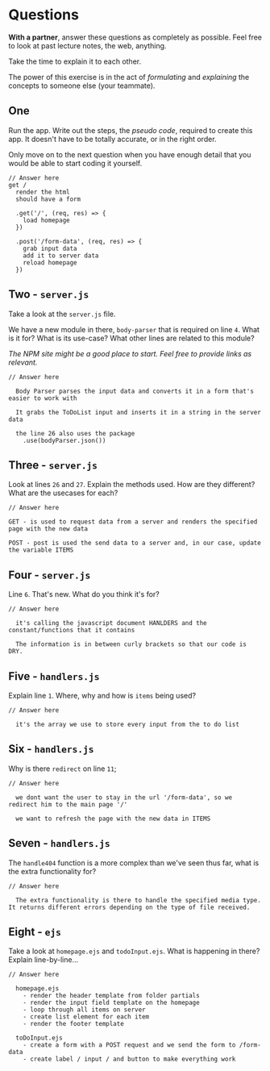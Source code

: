 # Questions

**With a partner**, answer these questions as completely as possible. Feel free to look at past lecture notes, the web, anything.

Take the time to explain it to each other.

The power of this exercise is in the act of _formulating_ and _explaining_ the concepts to someone else (your teammate).

## One

Run the app. Write out the steps, the _pseudo code_, required to create this app. It doesn't have to be totally accurate, or in the right order.

Only move on to the next question when you have enough detail that you would be able to start coding it yourself.

```
// Answer here
get /
  render the html
  should have a form

  .get('/', (req, res) => {
    load homepage
  })

  .post('/form-data', (req, res) => {
    grab input data
    add it to server data
    reload homepage
  })

```

## Two - `server.js`

Take a look at the `server.js` file.

We have a new module in there, `body-parser` that is required on line `4`. What is it for? What is its use-case? What other lines are related to this module?

_The NPM site might be a good place to start. Feel free to provide links as relevant._

```
// Answer here

  Body Parser parses the input data and converts it in a form that's easier to work with

  It grabs the ToDoList input and inserts it in a string in the server data

  the line 26 also uses the package
    .use(bodyParser.json())
```

## Three - `server.js`

Look at lines `26` and `27`. Explain the methods used. How are they different? What are the usecases for each?

```
// Answer here

GET - is used to request data from a server and renders the specified page with the new data

POST - post is used the send data to a server and, in our case, update the variable ITEMS

```

## Four - `server.js`

Line `6`. That's new. What do you think it's for?

```
// Answer here

  it's calling the javascript document HANLDERS and the constant/functions that it contains

  The information is in between curly brackets so that our code is DRY.
```

## Five - `handlers.js`

Explain line `1`. Where, why and how is `items` being used?

```
// Answer here

  it's the array we use to store every input from the to do list
```

## Six - `handlers.js`

Why is there `redirect` on line `11`;

```
// Answer here

  we dont want the user to stay in the url '/form-data', so we redirect him to the main page '/'

  we want to refresh the page with the new data in ITEMS
``` 

## Seven - `handlers.js`

The `handle404` function is a more complex than we've seen thus far, what is the extra functionality for?

```
// Answer here

  The extra functionality is there to handle the specified media type. It returns different errors depending on the type of file received.

```

## Eight - `ejs`

Take a look at `homepage.ejs` and `todoInput.ejs`. What is happening in there? Explain line-by-line...

```
// Answer here

  homepage.ejs
    - render the header template from folder partials
    - render the input field template on the homepage
    - loop through all items on server 
    - create list element for each item
    - render the footer template

  toDoInput.ejs
    - create a form with a POST request and we send the form to /form-data
    - create label / input / and button to make everything work
```

